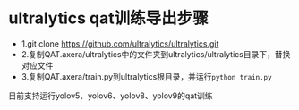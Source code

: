 # ultralytics qat训练导出步骤
- 1.git clone https://github.com/ultralytics/ultralytics.git
- 2.复制QAT.axera/ultralytics中的文件夹到ultralytics/ultralytics目录下，替换对应文件
- 3.复制QAT.axera/train.py到ultralytics根目录，并运行`python train.py`

目前支持运行yolov5、yolov6、yolov8、yolov9的qat训练